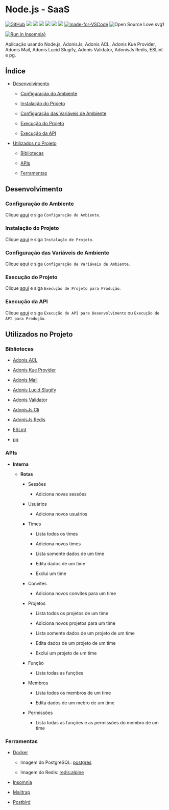 # Node.js - SaaS

[![GitHub](https://img.shields.io/github/license/mashape/apistatus.svg)](https://github.com/osvaldokalvaitir/nodejs-saas/blob/master/LICENSE)
![](https://img.shields.io/github/package-json/v/osvaldokalvaitir/nodejs-saas.svg)
![](https://img.shields.io/github/last-commit/osvaldokalvaitir/nodejs-saas.svg?color=red)
![](https://img.shields.io/github/languages/top/osvaldokalvaitir/nodejs-saas.svg?color=yellow)
![](https://img.shields.io/github/languages/count/osvaldokalvaitir/nodejs-saas.svg?color=lightgrey)
![](https://img.shields.io/github/languages/code-size/osvaldokalvaitir/nodejs-saas.svg)
![](https://img.shields.io/github/repo-size/osvaldokalvaitir/nodejs-saas.svg?color=blueviolet)
[![made-for-VSCode](https://img.shields.io/badge/Made%20for-VSCode-1f425f.svg)](https://code.visualstudio.com/)
![Open Source Love svg1](https://badges.frapsoft.com/os/v1/open-source.svg?v=103)

[![Run in Insomnia}](https://insomnia.rest/images/run.svg)](https://insomnia.rest/run/?label=SaaS&uri=https%3A%2F%2Fraw.githubusercontent.com%2Fosvaldokalvaitir%2Fnodejs-saas%2Fmaster%2FInsomnia.json)

Aplicação usando Node.js, AdonisJs, Adonis ACL, Adonis Kue Provider, Adonis Mail, Adonis Lucid Slugify, Adonis Validator, AdonisJs Redis, ESLint e pg.

## Índice

- [Desenvolvimento](#desenvolvimento)

  - [Configuração do Ambiente](#configuração-do-ambiente)

  - [Instalação do Projeto](#instalação-do-projeto)
  
  - [Configuração das Variáveis de Ambiente](#configuração-das-variáveis-de-ambiente)

  - [Execução do Projeto](#execução-do-projeto)

  - [Execução da API](#execução-da-api)

- [Utilizados no Projeto](#utilizados-no-projeto)

  - [Bibliotecas](#bibliotecas)
  
  - [APIs](#apis)

  - [Ferramentas](#ferramentas)

## Desenvolvimento

### Configuração do Ambiente

Clique [aqui](https://github.com/osvaldokalvaitir/projects-settings/blob/master/README.md) e siga `Configuração de Ambiente`.

### Instalação do Projeto

Clique [aqui](https://github.com/osvaldokalvaitir/projects-settings/blob/master/nodejs/nodejs.md) e siga `Instalação de Projeto`.

### Configuração das Variáveis de Ambiente

Clique [aqui](https://github.com/osvaldokalvaitir/projects-settings/blob/master/nodejs/libs/dotenv.md) e siga `Configuração de Variáveis de Ambiente`.

### Execução do Projeto

Clique [aqui](https://github.com/osvaldokalvaitir/projects-settings/blob/master/nodejs/nodejs.md) e siga `Execução de Projeto para Produção`.

### Execução da API

Clique [aqui](https://github.com/osvaldokalvaitir/projects-settings/blob/master/nodejs/libs/@adonisjs-cli.md) e siga `Execução de API para Desenvolvimento` ou `Execução de API para Produção`.

## Utilizados no Projeto

### Bibliotecas

- [Adonis ACL](https://github.com/osvaldokalvaitir/projects-settings/blob/master/nodejs/libs/adonis-acl.md)

- [Adonis Kue Provider](https://github.com/osvaldokalvaitir/projects-settings/blob/master/nodejs/libs/adonis-kue.md)

- [Adonis Mail](https://github.com/osvaldokalvaitir/projects-settings/blob/master/nodejs/libs/@adonisjs-mail.md)

- [Adonis Lucid Slugify](https://github.com/osvaldokalvaitir/projects-settings/blob/master/nodejs/libs/@adonisjs-lucid-slugify.md)

- [Adonis Validator](https://github.com/osvaldokalvaitir/projects-settings/blob/master/nodejs/libs/@adonisjs-validator.md)

- [AdonisJs Cli](https://github.com/osvaldokalvaitir/projects-settings/blob/master/nodejs/libs/@adonisjs-cli.md)

- [AdonisJs Redis](https://github.com/osvaldokalvaitir/projects-settings/blob/master/nodejs/libs/@adonisjs-redis.md)

- [ESLint](https://github.com/osvaldokalvaitir/projects-settings/blob/master/nodejs/libs/eslint.md)

- [pg](https://github.com/osvaldokalvaitir/projects-settings/blob/master/nodejs/libs/pg.md)

### APIs

- **Interna**

  - **Rotas**

    - Sessões

      - Adiciona novas sessões

    - Usuários

      - Adiciona novos usuários

    - Times

      - Lista todos os times

      - Adiciona novos times

      - Lista somente dados de um time

      - Edita dados de um time

      - Exclui um time

    - Convites

      - Adiciona novos convites para um time

    - Projetos

      - Lista todos os projetos de um time

      - Adiciona novos projetos para um time

      - Lista somente dados de um projeto de um time

      - Edita dados de um projeto de um time

      - Exclui um projeto de um time

    - Função

      - Lista todas as funções

    - Membros
  
      - Lista todos os membros de um time

      - Edita dados de um mebro de um time

    - Permissões

      - Lista todas as funções e as permissões do membro de um time

### Ferramentas

- [Docker](https://github.com/osvaldokalvaitir/projects-settings/blob/master/virtualization/docker/docker.md)

  - Imagem do PostgreSQL: [postgres](https://github.com/osvaldokalvaitir/projects-settings/blob/master/virtualization/docker/images/postgres.md)

  - Imagem do Redis: [redis:alpine](https://github.com/osvaldokalvaitir/projects-settings/blob/master/virtualization/docker/images/redis-alpine.md)

- [Insomnia](https://github.com/osvaldokalvaitir/projects-settings/blob/master/api/insomnia.md)

- [Mailtrap](https://github.com/osvaldokalvaitir/projects-settings/blob/master/email/mailtrap.md)

- [Postbird](https://github.com/osvaldokalvaitir/projects-settings/blob/master/database/postgresql/postbird.md)
